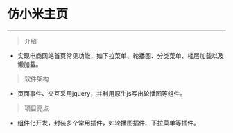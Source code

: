 # 仿小米主页
---

> 介绍
- 实现电商网站首页常见功能，如下拉菜单、轮播图、分类菜单、楼层加载以及懒加载。
> 软件架构
- 页面事件、交互采用jquery，并利用原生js写出轮播图等组件。
> 项目亮点
- 组件化开发，封装多个常用插件，如轮播图插件、下拉菜单等插件。

